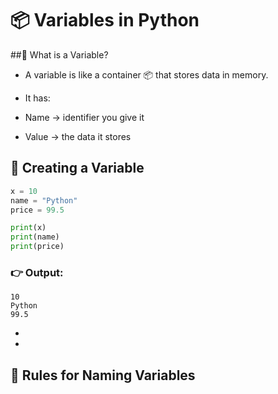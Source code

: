 # 📦 Variables in Python
##🔹 What is a Variable?
- A variable is like a container 📦 that stores data in memory.
- It has:

 - Name → identifier you give it

 - Value → the data it stores

## 🔹 Creating a Variable
```python
x = 10
name = "Python"
price = 99.5

print(x)
print(name)
print(price)
```
### 👉 Output:
```
10
Python
99.5
```
-
-
## 🔹 Rules for Naming Variables
